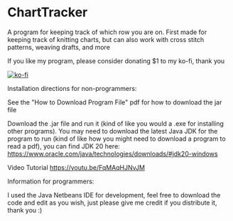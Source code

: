 # ChartTracker
A program for keeping track of which row you are on. First made for keeping track of knitting charts, but can also work with cross stitch patterns, weaving drafts, and more


If you like my program, please consider donating $1 to my ko-fi, thank you

[![ko-fi](https://ko-fi.com/img/githubbutton_sm.svg)](https://ko-fi.com/M4M1N95NH)

Installation directions for non-programmers:

  See the "How to Download Program File" pdf for how to download the jar file

  Download the .jar file and run it (kind of like you would a .exe for installing other programs).
  You may need to download the latest Java JDK for the program to run (kind of like how you might need to download a program to read a pdf), you can find JDK 20 here:       https://www.oracle.com/java/technologies/downloads/#jdk20-windows



Video Tutorial
https://youtu.be/FqMAqHJNvJM


Information for programmers:

  I used the Java Netbeans IDE for development, feel free to download the code and edit as you wish, just please give me credit if you distribute it, thank you :)


